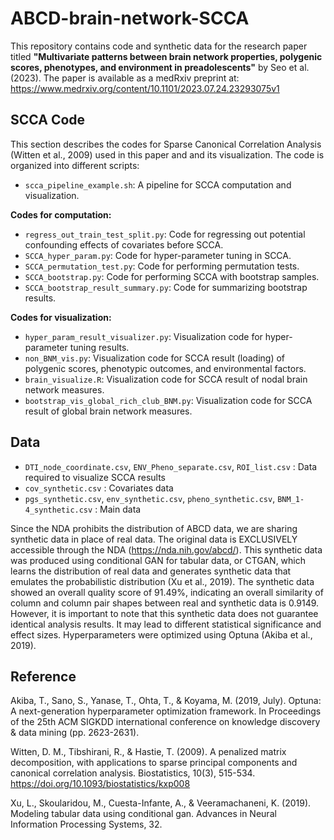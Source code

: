 # ABCD-brain-network-SCCA

This repository contains code and synthetic data for the research paper titled **"Multivariate patterns between brain network properties, polygenic scores, phenotypes, and environment in preadolescents"** by Seo et al. (2023). The paper is available as a medRxiv preprint at: https://www.medrxiv.org/content/10.1101/2023.07.24.23293075v1

## SCCA Code

This section describes the codes for Sparse Canonical Correlation Analysis (Witten et al., 2009) used in this paper and and its visualization. The code is organized into different scripts:

- `scca_pipeline_example.sh`: A pipeline for SCCA computation and visualization.

**Codes for computation:**

- `regress_out_train_test_split.py`: Code for regressing out potential confounding effects of covariates before SCCA.
- `SCCA_hyper_param.py`: Code for hyper-parameter tuning in SCCA.
- `SCCA_permutation_test.py`: Code for performing permutation tests.
- `SCCA_bootstrap.py`: Code for performing SCCA with bootstrap samples.
- `SCCA_bootstrap_result_summary.py`: Code for summarizing bootstrap results.

**Codes for visualization:**

- `hyper_param_result_visualizer.py`: Visualization code for hyper-parameter tuning results.
- `non_BNM_vis.py`: Visualization code for SCCA result (loading) of polygenic scores, phenotypic outcomes, and environmental factors.
- `brain_visualize.R`: Visualization code for SCCA result of nodal brain network measures.
- `bootstrap_vis_global_rich_club_BNM.py`: Visualization code for SCCA result of global brain network measures.

## Data
- `DTI_node_coordinate.csv`, `ENV_Pheno_separate.csv`, `ROI_list.csv` : Data required to visualize SCCA results
- `cov_synthetic.csv` : Covariates data
- `pgs_synthetic.csv`, `env_synthetic.csv`, `pheno_synthetic.csv`, `BNM_1-4_synthetic.csv` : Main data

Since the NDA prohibits the distribution of ABCD data, we are sharing synthetic data in place of real data. The original data is EXCLUSIVELY accessible through the NDA (https://nda.nih.gov/abcd/). This synthetic data was produced using conditional GAN for tabular data, or CTGAN, which learns the distribution of real data and generates synthetic data that emulates the probabilistic distribution (Xu et al., 2019). The synthetic data showed an overall quality score of 91.49%, indicating an overall similarity of column and column pair shapes between real and synthetic data is 0.9149. However, it is important to note that this synthetic data does not guarantee identical analysis results. It may lead to different statistical significance and effect sizes. Hyperparameters were optimized using Optuna (Akiba et al., 2019).

## Reference
Akiba, T., Sano, S., Yanase, T., Ohta, T., & Koyama, M. (2019, July). Optuna: A next-generation hyperparameter optimization framework. In Proceedings of the 25th ACM SIGKDD international conference on knowledge discovery & data mining (pp. 2623-2631).

Witten, D. M., Tibshirani, R., & Hastie, T. (2009). A penalized matrix decomposition, with applications to sparse principal components and canonical correlation analysis. Biostatistics, 10(3), 515-534. https://doi.org/10.1093/biostatistics/kxp008 

Xu, L., Skoularidou, M., Cuesta-Infante, A., & Veeramachaneni, K. (2019). Modeling tabular data using conditional gan. Advances in Neural Information Processing Systems, 32.
